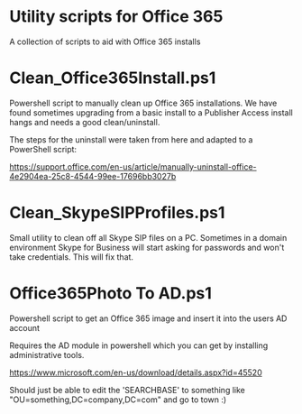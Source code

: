 # Utility scripts for Office 365
A collection of scripts to aid with Office 365 installs

# Clean_Office365Install.ps1
Powershell script to manually clean up Office 365 installations. 
We have found sometimes upgrading from a basic install to a Publisher Access install hangs and needs a good clean/uninstall.

The steps for the uninstall were taken from here and adapted to a PowerShell script:

https://support.office.com/en-us/article/manually-uninstall-office-4e2904ea-25c8-4544-99ee-17696bb3027b

# Clean_SkypeSIPProfiles.ps1
Small utility to clean off all Skype SIP files on a PC. Sometimes in a domain environment Skype for Business will
start asking for passwords and won't take credentials. This will fix that.

# Office365Photo To AD.ps1
Powershell script to get an Office 365 image and insert it into the users AD account

Requires the AD module in powershell which you can get by installing administrative tools. 

https://www.microsoft.com/en-us/download/details.aspx?id=45520

Should just be able to edit the 'SEARCHBASE' to something like "OU=something,DC=company,DC=com" and go to town :)
